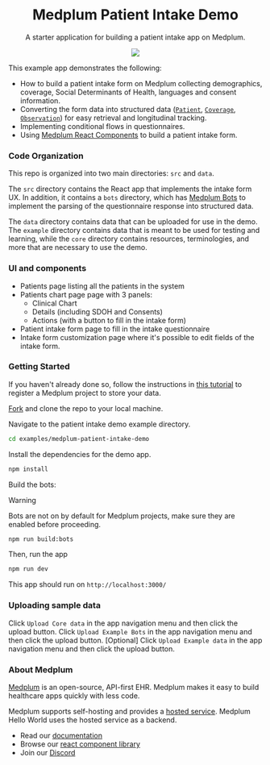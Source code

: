 <h1 align="center">Medplum Patient Intake Demo</h1>
<p align="center">A starter application for building a patient intake app on Medplum.</p>
<p align="center">
<a href="https://github.com/medplum/medplum-hello-world/blob/main/LICENSE.txt">
    <img src="https://img.shields.io/badge/license-Apache-blue.svg" />
  </a>
</p>

This example app demonstrates the following:

- How to build a patient intake form on Medplum collecting demographics, coverage, Social Determinants of Health, languages and consent information.
- Converting the form data into structured data ([`Patient`](/docs/api/fhir/resources/patient), [`Coverage`](/docs/api/fhir/resources/coverage), [`Observation`](/docs/api/fhir/resources/observation)) for easy retrieval and longitudinal tracking.
- Implementing conditional flows in questionnaires.
- Using [Medplum React Components](https://storybook.medplum.com/?path=/docs/medplum-introduction--docs) to build a patient intake form.

### Code Organization

This repo is organized into two main directories: `src` and `data`.

The `src` directory contains the React app that implements the intake form UX. In addition, it contains a `bots` directory, which has [Medplum Bots](/packages/docs/docs/bots/bot-basics.md) to implement the parsing of the questionnaire response into structured data.

The `data` directory contains data that can be uploaded for use in the demo. The `example` directory contains data that is meant to be used for testing and learning, while the `core` directory contains resources, terminologies, and more that are necessary to use the demo.

### UI and components

- Patients page listing all the patients in the system
- Patients chart page page with 3 panels:
  - Clinical Chart
  - Details (including SDOH and Consents)
  - Actions (with a button to fill in the intake form)
- Patient intake form page to fill in the intake questionnaire
- Intake form customization page where it's possible to edit fields of the intake form.

### Getting Started

If you haven't already done so, follow the instructions in [this tutorial](https://www.medplum.com/docs/tutorials/register) to register a Medplum project to store your data.

[Fork](https://github.com/medplum/medplum/) and clone the repo to your local machine.

Navigate to the patient intake demo example directory.

```bash
cd examples/medplum-patient-intake-demo
```

Install the dependencies for the demo app.

```bash
npm install
```

Build the bots:

> [!WARNING]
> Bots are not on by default for Medplum projects, make sure they are enabled before proceeding.

```bash
npm run build:bots
```

Then, run the app

```bash
npm run dev
```

This app should run on `http://localhost:3000/`

### Uploading sample data

Click `Upload Core data` in the app navigation menu and then click the upload button.
Click `Upload Example Bots` in the app navigation menu and then click the upload button.
[Optional] Click `Upload Example data` in the app navigation menu and then click the upload button.

### About Medplum

[Medplum](https://www.medplum.com/) is an open-source, API-first EHR. Medplum makes it easy to build healthcare apps quickly with less code.

Medplum supports self-hosting and provides a [hosted service](https://app.medplum.com/). Medplum Hello World uses the hosted service as a backend.

- Read our [documentation](https://www.medplum.com/docs)
- Browse our [react component library](https://docs.medplum.com/storybook/index.html?)
- Join our [Discord](https://discord.gg/medplum)
